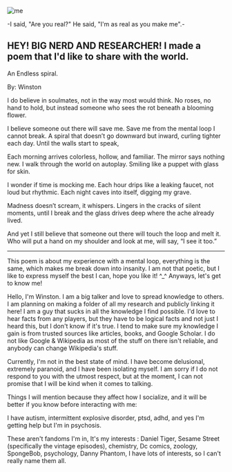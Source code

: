 
![me](https://i.pinimg.com/736x/a6/60/1e/a6601e986386d6044497e4a96e141f1c.jpg)

-I said, "Are you real?" He said, "I'm as real as you make me".-

HEY! BIG NERD AND RESEARCHER! I made a poem that I'd like to share with the world.
--------
An Endless spiral.

By: Winston
 
I do believe in soulmates, not in the way most would think.
No roses, no hand to hold, but instead someone who sees the rot beneath a blooming flower.

I believe someone out there will save me. Save me from the mental loop I cannot break. A spiral that doesn’t go downward but inward, curling tighter each day. Until the walls start to speak,

Each morning arrives colorless, hollow, and familiar. The mirror says nothing new. I walk through the world on autoplay. Smiling like a puppet with glass for skin. 

I wonder if time is mocking me. Each hour drips like a leaking faucet, not loud but rhythmic. Each night caves into itself, digging my grave. 

Madness doesn’t scream, it whispers. Lingers in the cracks of silent moments, until I break and the glass drives deep where the ache already lived.

And yet I still believe that someone out there will touch the loop and melt it. Who will put a hand on my shoulder and look at me, will say, “I see it too.”

----------------
This poem is about my experience with a mental loop, everything is the same, which makes me break down into insanity. I am not that poetic, but I like to express myself the best I can, hope you like it! ^_^ Anyways, let's get to know me!

Hello, I'm Winston. I am a big talker and love to spread knowledge to others. I am planning on making a folder of all my research and publicly linking it here! I am a guy that sucks in all the knowledge I find possible. I'd love to hear facts from any players, but they have to be logical facts and not just I heard this, but I don't know if it's true. I tend to make sure my knowledge I gain is from trusted sources like articles, books, and Google Scholar. I do not like Google & Wikipedia as most of the stuff on there isn't reliable, and anybody can change Wikipedia's stuff. 

Currently, I'm not in the best state of mind. I have become delusional, extremely paranoid, and I have been isolating myself. I am sorry if I do not respond to you with the utmost respect, but at the moment, I can not promise that I will be kind when it comes to talking. 

Things I will mention because they affect how I socialize, and it will be better if you know before interacting with me:

I have autism, intermittent explosive disorder, ptsd, adhd, and yes I'm getting help but I'm in psychosis.


These aren't fandoms I'm in, It's my interests : Daniel Tiger, Sesame Street (specifically the vintage episodes), chemistry, Dc comics, zoology, SpongeBob, psychology, Danny Phantom, I have lots of interests, so I can't really name them all.


